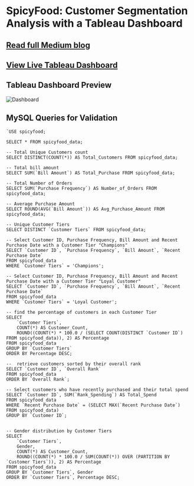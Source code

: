 # SpicyFood: Customer Segmentation Analysis with a Tableau Dashboard

## [Read full Medium blog](https://medium.com/@kshitijachilbule2/spicyfood-exploring-customer-segmentation-with-a-tableau-dashboard-1167eed99ca2)

## [View Live Tableau Dashboard](https://public.tableau.com/views/Kshitija_SpicyFood_Dashboard1_6/Dashboard?:language=en-US&:sid=&:redirect=auth&:display_count=n&:origin=viz_share_link)

## Tableau Dashboard Preview
![Dashboard](https://github.com/user-attachments/assets/3265d210-b1d6-44e6-b3e0-9cc1c7e2123e)

## MySQL Queries for Validation 
```
`USE spicyfood;

SELECT * FROM spicyfood_data;

-- Total Unique Customers count
SELECT DISTINCT(COUNT(*)) AS Total_Customers FROM spicyfood_data;

-- Total bill amount
SELECT SUM(`Bill Amount`) AS Total_Purchase FROM spicyfood_data;

-- Total Number of Orders
SELECT SUM(`Purchase Frequency`) AS Number_of_Orders FROM spicyfood_data;

-- Average Purchase Amount
SELECT ROUND(AVG(`Bill Amount`)) AS Avg_Purchase_Amount FROM spicyfood_data;

-- Unique Customer Tiers
SELECT DISTINCT `Customer Tiers` FROM spicyfood_data;

-- Select Customer ID, Purchase Frequency, Bill Amount and Recent Purchase Date with a Customer Tier "Champions"
SELECT `Customer ID`, `Purchase Frequency`, `Bill Amount`, `Recent Purchase Date`
FROM spicyfood_data 
WHERE `Customer Tiers` = 'Champions';

-- Select Customer ID, Purchase Frequency, Bill Amount and Recent Purchase Date with a Customer Tier "Loyal Customer"
SELECT `Customer ID`, `Purchase Frequency`, `Bill Amount`, `Recent Purchase Date`
FROM spicyfood_data 
WHERE `Customer Tiers` = 'Loyal Customer';

-- find the percentage of customers in each Customer Tier
SELECT 
    `Customer Tiers`, 
    COUNT(*) AS Customer_Count,
    ROUND((COUNT(*) * 100.0 / (SELECT COUNT(DISTINCT `Customer ID`) FROM spicyfood_data)), 2) AS Percentage
FROM spicyfood_data
GROUP BY `Customer Tiers`
ORDER BY Percentage DESC;

--  retrieve customers sorted by their overall rank
SELECT `Customer ID`, `Overall Rank`
FROM spicyfood_data
ORDER BY `Overall Rank`;

-- Select customers who have recently purchased and their total spend
SELECT `Customer ID`, SUM(`Rank_Spending`) AS Total_Spend
FROM spicyfood_data
WHERE `Recent Purchase Date` = (SELECT MAX(`Recent Purchase Date`) FROM spicyfood_data)
GROUP BY `Customer ID`;


-- Gender distribution by Customer Tiers
SELECT 
    `Customer Tiers`, 
    Gender, 
    COUNT(*) AS Customer_Count, 
    ROUND((COUNT(*) * 100.0 / SUM(COUNT(*)) OVER (PARTITION BY `Customer Tiers`)), 2) AS Percentage
FROM spicyfood_data
GROUP BY `Customer Tiers`, Gender
ORDER BY `Customer Tiers`, Percentage DESC;
```
